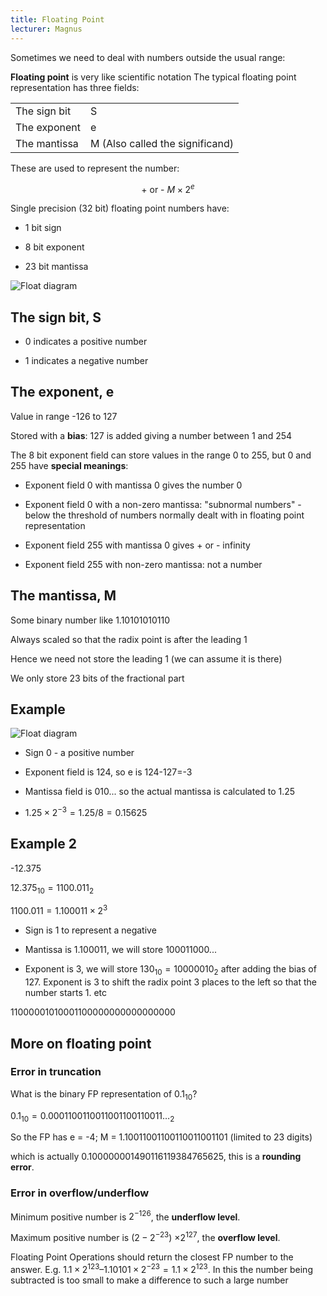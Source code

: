 ```yaml
---
title: Floating Point
lecturer: Magnus
---
```


Sometimes we need to deal with numbers outside the usual range:

**Floating point** is very like scientific notation
The typical floating point representation has three fields:

|              |                                 |
| ------------ | ------------------------------- |
| The sign bit | S                               |
| The exponent | e                               |
| The mantissa | M (Also called the significand) |

These are used to represent the number:

$$
\textrm{+ or - } M \times2^e
$$

Single precision (32 bit) floating point numbers have:

-   1 bit sign

-   8 bit exponent

-   23 bit mantissa

![Float diagram](/img/Year_1/CSys/DEMA/Floating_Point/float.webp)

## The sign bit, S

-   0 indicates a positive number

-   1 indicates a negative number

## The exponent, e

Value in range -126 to 127

Stored with a **bias**: 127 is added giving a number between 1 and 254

The 8 bit exponent field can store values in the range 0 to 255, but 0
and 255 have **special meanings**:

-   Exponent field 0 with mantissa 0 gives the number 0

-   Exponent field 0 with a non-zero mantissa: "subnormal numbers" -
    below the threshold of numbers normally dealt with in floating point
    representation

-   Exponent field 255 with mantissa 0 gives + or - infinity

-   Exponent field 255 with non-zero mantissa: not a number

## The mantissa, M

Some binary number like 1.10101010110

Always scaled so that the radix point is after the leading 1

Hence we need not store the leading 1 (we can assume it is there)

We only store 23 bits of the fractional part

## Example

![Float diagram](/img/Year_1/CSys/DEMA/Floating_Point/float.webp)

-   Sign 0 - a positive number

-   Exponent field is 124, so e is 124-127=-3

-   Mantissa field is 010\... so the actual mantissa is calculated to
    1.25

-   $1.25\times2^{-3}=1.25/8=0.15625$

## Example 2

-12.375

$12.375_{10}=1100.011_2$

$1100.011 = 1.100011\times 2^3$

-   Sign is 1 to represent a negative

-   Mantissa is 1.100011, we will store 100011000\...

-   Exponent is 3, we will store $130_{10}=1000 0010_2$ after adding the
    bias of 127. Exponent is 3 to shift the radix point 3 places to the
    left so that the number starts 1. etc

11000001010001100000000000000000

## More on floating point

### Error in truncation

What is the binary FP representation of $0.1_{10}$?

$0.1_{10} = 0.0001100110011001100110011…_2$

So the FP has e = -4; M = 1.10011001100110011001101 (limited to 23
digits)

which is actually 0.100000001490116119384765625, this is a **rounding
error**.

### Error in overflow/underflow

Minimum positive number is $2^{-126}$, the **underflow level**.

Maximum positive number is ($2-2^{-23}$) $\times 2^{127}$, the
**overflow level**.

Floating Point Operations should return the closest FP number to the
answer. E.g.
$1.1\times2^{123} – 1.10101\times2^{-23} = 1.1\times2^{123}$. In this
the number being subtracted is too small to make a difference to such a
large number

